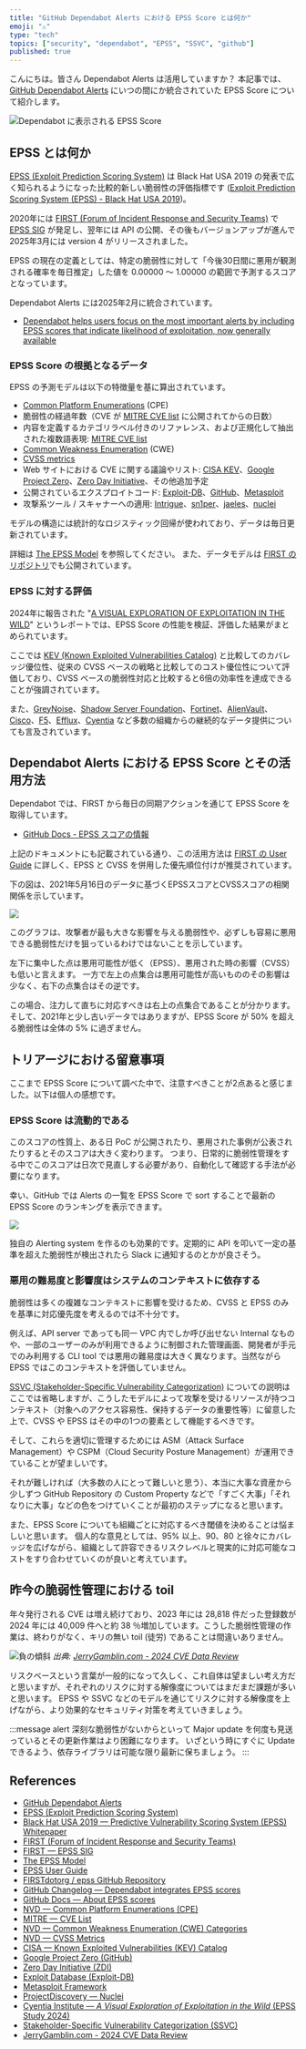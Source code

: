 ```yaml
---
title: "GitHub Dependabot Alerts における EPSS Score とは何か"
emoji: "⚠️"
type: "tech"
topics: ["security", "dependabot", "EPSS", "SSVC", "github"]
published: true
---
```


こんにちは。皆さん Dependabot Alerts は活用していますか？
本記事では、[GitHub Dependabot Alerts](https://docs.github.com/ja/code-security/dependabot/dependabot-alerts) にいつの間にか統合されていた EPSS Score について紹介します。

![Dependabot に表示される EPSS Score](https://storage.googleapis.com/zenn-user-upload/ea24712a7b9f-20250712.png)

## EPSS とは何か

[EPSS (Exploit Prediction Scoring System)](https://www.first.org/epss/) は Black Hat USA 2019 の発表で広く知られるようになった比較的新しい脆弱性の評価指標です ([Exploit Prediction Scoring System (EPSS) - Black Hat USA 2019](https://i.blackhat.com/USA-19/Thursday/us-19-Roytman-Predictive-Vulnerability-Scoring-System-wp.pdf))。

2020年には [FIRST (Forum of Incident Response and Security Teams)](https://www.first.org/) で [EPSS SIG](https://portal.first.org/g/epss-sig) が発足し、翌年には API の公開、その後もバージョンアップが進んで2025年3月には version 4 がリリースされました。

EPSS の現在の定義としては、特定の脆弱性に対して「今後30日間に悪用が観測される確率を毎日推定」した値を 0.00000 〜 1.00000 の範囲で予測するスコアとなっています。

Dependabot Alerts には2025年2月に統合されています。
- [Dependabot helps users focus on the most important alerts by including EPSS scores that indicate likelihood of exploitation, now generally available](https://github.blog/changelog/2025-02-19-dependabot-helps-users-focus-on-the-most-important-alerts-by-including-epss-scores-that-indicate-likelihood-of-exploitation-now-generally-available/)

### EPSS Score の根拠となるデータ

EPSS の予測モデルは以下の特徴量を基に算出されています。

- [Common Platform Enumerations](https://nvd.nist.gov/products/cpe) (CPE)
- 脆弱性の経過年数（CVE が [MITRE CVE list](https://cve.mitre.org/cve/search_cve_list.html) に公開されてからの日数）
- 内容を定義するカテゴリラベル付きのリファレンス、および正規化して抽出された複数語表現: [MITRE CVE list](https://cve.mitre.org/cve/search_cve_list.html)
- [Common Weakness Enumeration](https://nvd.nist.gov/vuln/categories) (CWE)
- [CVSS metrics](https://nvd.nist.gov/vuln-metrics/cvss)
- Web サイトにおける CVE に関する議論やリスト: [CISA KEV](https://www.cisa.gov/known-exploited-vulnerabilities-catalog)、[Google Project Zero](https://github.com/googleprojectzero)、[Zero Day Initiative](https://www.zerodayinitiative.com/)、その他追加予定
- 公開されているエクスプロイトコード: [Exploit-DB](https://www.exploit-db.com/)、[GitHub](https://github.com/)、[Metasploit](https://www.metasploit.com/)
- 攻撃系ツール / スキャナーへの適用: [Intrigue](https://github.com/intrigueio/)、[sn1per](https://github.com/1N3/Sn1per)、[jaeles](https://github.com/jaeles-project/jaeles)、[nuclei](https://docs.projectdiscovery.io/tools/nuclei/overview)

モデルの構造には統計的なロジスティック回帰が使われており、データは毎日更新されています。

詳細は [The EPSS Model](https://www.first.org/epss/model) を参照してください。
また、データモデルは [FIRST のリポジトリ](https://github.com/FIRSTdotorg/epss/tree/main/notebooks/jupyter)でも公開されています。

### EPSS に対する評価

2024年に報告された "[A VISUAL EXPLORATION OF EXPLOITATION IN THE WILD](https://www.cyentia.com/epss-study/)" というレポートでは、EPSS Score の性能を検証、評価した結果がまとめられています。

ここでは [KEV (Known Exploited Vulnerabilities Catalog)](https://www.cisa.gov/known-exploited-vulnerabilities-catalog) と比較してのカバレッジ優位性、従来の CVSS ベースの戦略と比較してのコスト優位性について評価しており、CVSS ベースの脆弱性対応と比較すると6倍の効率性を達成できることが強調されています。

また、[GreyNoise](https://www.greynoise.io/)、[Shadow Server Foundation](https://www.shadowserver.org/)、[Fortinet](https://www.fortinet.com/jp)、[AlienVault](https://otx.alienvault.com/)、[Cisco](https://www.cisco.com/)、[F5](https://www.f5.com/)、[Efflux](https://efflux.io/)、[Cyentia](https://www.cyentia.com/) など多数の組織からの継続的なデータ提供についても言及されています。

## Dependabot Alerts における EPSS Score とその活用方法

Dependabot では、FIRST から毎日の同期アクションを通じて EPSS Score を取得しています。

- [GitHub Docs - EPSS スコアの情報](https://docs.github.com/ja/enterprise-cloud@latest/code-security/security-advisories/working-with-global-security-advisories-from-the-github-advisory-database/about-the-github-advisory-database?learn=security_advisories&learnProduct=code-security#about-epss-scores)

上記のドキュメントにも記載されている通り、この活用方法は [FIRST の User Guide](https://www.first.org/epss/user-guide) に詳しく、EPSS と CVSS を併用した優先順位付けが推奨されています。

下の図は、2021年5月16日のデータに基づくEPSSスコアとCVSSスコアの相関関係を示しています。

![](https://storage.googleapis.com/zenn-user-upload/b185c5fbf807-20250712.png)

このグラフは、攻撃者が最も大きな影響を与える脆弱性や、必ずしも容易に悪用できる脆弱性だけを狙っているわけではないことを示しています。

左下に集中した点は悪用可能性が低く（EPSS）、悪用された時の影響（CVSS）も低いと言えます。
一方で左上の点集合は悪用可能性が高いもののその影響は少なく、右下の点集合はその逆です。

この場合、注力して直ちに対応すべきは右上の点集合であることが分かります。
そして、2021年と少し古いデータではありますが、EPSS Score が 50% を超える脆弱性は全体の 5% に過ぎません。

## トリアージにおける留意事項

ここまで EPSS Score について調べた中で、注意すべきことが2点あると感じました。以下は個人の感想です。

### EPSS Score は流動的である

このスコアの性質上、ある日 PoC が公開されたり、悪用された事例が公表されたりするとそのスコアは大きく変わります。
つまり、日常的に脆弱性管理をする中でこのスコアは日次で見直しする必要があり、自動化して確認する手法が必要になります。

幸い、GitHub では Alerts の一覧を EPSS Score で sort することで最新の EPSS Score のランキングを表示できます。

![](https://storage.googleapis.com/zenn-user-upload/67f110f97406-20250712.png)

独自の Alerting system を作るのも効果的です。定期的に API を叩いて一定の基準を超えた脆弱性が検出されたら Slack に通知するのとかが良さそう。

### 悪用の難易度と影響度はシステムのコンテキストに依存する

脆弱性は多くの複雑なコンテキストに影響を受けるため、CVSS と EPSS のみを基準に対応優先度を考えるのでは不十分です。

例えば、API server であっても同一 VPC 内でしか呼び出せない Internal なものや、一部のユーザーのみが利用できるように制御された管理画面、開発者が手元でのみ利用する CLI tool では悪用の難易度は大きく異なります。当然ながら EPSS ではこのコンテキストを評価していません。

[SSVC (Stakeholder-Specific Vulnerability Categorization)](https://www.cisa.gov/stakeholder-specific-vulnerability-categorization-ssvc) についての説明はここでは省略しますが、こうしたモデルによって攻撃を受けるリソースが持つコンテキスト（対象へのアクセス容易性、保持するデータの重要性等）に留意した上で、CVSS や EPSS はその中の1つの要素として機能するべきです。

そして、これらを適切に管理するためには ASM（Attack Surface Management）や CSPM（Cloud Security Posture Management）が運用できていることが望ましいです。

それが難しければ（大多数の人にとって難しいと思う）、本当に大事な資産から少しずつ GitHub Repository の Custom Property などで「すごく大事」「それなりに大事」などの色をつけていくことが最初のステップになると思います。

また、EPSS Score についても組織ごとに対応するべき閾値を決めることは悩ましいと思います。
個人的な意見としては、95% 以上、90、80 と徐々にカバレッジを広げながら、組織として許容できるリスクレベルと現実的に対応可能なコストをすり合わせていくのが良いと考えています。

## 昨今の脆弱性管理における toil

年々発行される CVE は増え続けており、2023 年には 28,818 件だった登録数が 2024 年には 40,009 件へと約 38 ％増加しています。こうした脆弱性管理の作業は、終わりがなく、キリの無い toil (徒労) であることは間違いありません。

![負の傾斜](https://storage.googleapis.com/zenn-user-upload/bfc2f4a52b03-20250713.png)
_出典: [JerryGamblin.com - 2024 CVE Data Review](https://jerrygamblin.com/2025/01/05/2024-cve-data-review/)_

リスクベースという言葉が一般的になって久しく、これ自体は望ましい考え方だと思いますが、それぞれのリスクに対する解像度についてはまだまだ課題が多いと思います。
EPSS や SSVC などのモデルを通じてリスクに対する解像度を上げながら、より効果的なセキュリティ対策を考えていきましょう。

:::message alert
深刻な脆弱性がないからといって Major update を何度も見送っているとその更新作業はより困難になります。
いざという時にすぐに Update できるよう、依存ライブラリは可能な限り最新に保ちましょう。
:::

## References

- [GitHub Dependabot Alerts](https://docs.github.com/ja/code-security/dependabot/dependabot-alerts)
- [EPSS (Exploit Prediction Scoring System)](https://www.first.org/epss/)
- [Black Hat USA 2019 — Predictive Vulnerability Scoring System (EPSS) Whitepaper](https://i.blackhat.com/USA-19/Thursday/us-19-Roytman-Predictive-Vulnerability-Scoring-System-wp.pdf)
- [FIRST (Forum of Incident Response and Security Teams)](https://www.first.org/)
- [FIRST — EPSS SIG](https://portal.first.org/g/epss-sig)
- [The EPSS Model](https://www.first.org/epss/model)
- [EPSS User Guide](https://www.first.org/epss/user-guide)
- [FIRSTdotorg / epss GitHub Repository](https://github.com/FIRSTdotorg/epss)
- [GitHub Changelog — Dependabot integrates EPSS scores](https://github.blog/changelog/2025-02-19-dependabot-helps-users-focus-on-the-most-important-alerts-by-including-epss-scores-that-indicate-likelihood-of-exploitation-now-generally-available/)
- [GitHub Docs — About EPSS scores](https://docs.github.com/ja/enterprise-cloud@latest/code-security/security-advisories/working-with-global-security-advisories-from-the-github-advisory-database/about-the-github-advisory-database#about-epss-scores)
- [NVD — Common Platform Enumerations (CPE)](https://nvd.nist.gov/products/cpe)
- [MITRE — CVE List](https://cve.mitre.org/cve/search_cve_list.html)
- [NVD — Common Weakness Enumeration (CWE) Categories](https://nvd.nist.gov/vuln/categories)
- [NVD — CVSS Metrics](https://nvd.nist.gov/vuln-metrics/cvss)
- [CISA — Known Exploited Vulnerabilities (KEV) Catalog](https://www.cisa.gov/known-exploited-vulnerabilities-catalog)
- [Google Project Zero (GitHub)](https://github.com/googleprojectzero)
- [Zero Day Initiative (ZDI)](https://www.zerodayinitiative.com/)
- [Exploit Database (Exploit-DB)](https://www.exploit-db.com/)
- [Metasploit Framework](https://www.metasploit.com/)
- [ProjectDiscovery — Nuclei](https://docs.projectdiscovery.io/tools/nuclei/overview)
- [Cyentia Institute — *A Visual Exploration of Exploitation in the Wild* (EPSS Study 2024)](https://www.cyentia.com/epss-study/)
- [Stakeholder-Specific Vulnerability Categorization (SSVC)](https://cisa.gov/stakeholder-specific-vulnerability-categorization-ssvc)
- [JerryGamblin.com - 2024 CVE Data Review](https://jerrygamblin.com/2025/01/05/2024-cve-data-review/)
